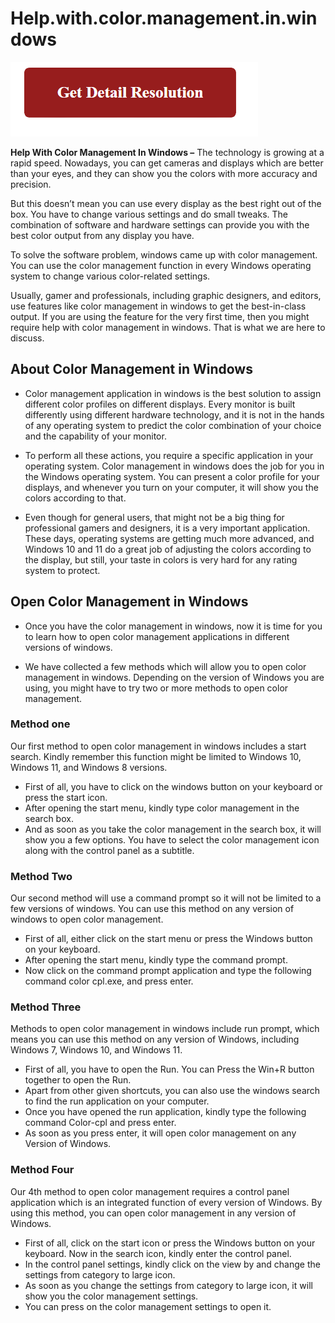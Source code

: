 # Help.with.color.management.in.windows


[![Help with color management in windows](red2.png)](https://computersolve.com/help-with-color-management-in-windows/)

**Help With Color Management In Windows –** The technology is growing at a rapid speed. Nowadays, you can get cameras and displays which are better than your eyes, and they can show you the colors with more accuracy and precision.

But this doesn’t mean you can use every display as the best right out of the box. You have to change various settings and do small tweaks. The combination of software and hardware settings can provide you with the best color output from any display you have.

To solve the software problem, windows came up with color management. You can use the color management function in every Windows operating system to change various color-related settings.

Usually, gamer and professionals, including graphic designers, and editors, use features like color management in windows to get the best-in-class output. If you are using the feature for the very first time, then you might require help with color management in windows. That is what we are here to discuss. 


## About Color Management in Windows

* Color management application in windows is the best solution to assign different color profiles on different displays. Every monitor is built differently using different hardware technology, and it is not in the hands of any operating system to predict the color combination of your choice and the capability of your monitor.

* To perform all these actions, you require a specific application in your operating system. Color management in windows does the job for you in the Windows operating system. You can present a color profile for your displays, and whenever you turn on your computer, it will show you the colors according to that.

* Even though for general users, that might not be a big thing for professional gamers and designers, it is a very important application. These days, operating systems are getting much more advanced, and Windows 10 and 11 do a great job of adjusting the colors according to the display, but still, your taste in colors is very hard for any rating system to protect.

## Open Color Management in Windows

* Once you have the color management in windows, now it is time for you to learn how to open color management applications in different versions of windows.

* We have collected a few methods which will allow you to open color management in windows. Depending on the version of Windows you are using, you might have to try two or more methods to open color management.


### Method one

Our first method to open color management in windows includes a start search. Kindly remember this function might be limited to Windows 10, Windows 11, and Windows 8 versions.


* First of all, you have to click on the windows button on your keyboard or press the start icon.
* After opening the start menu, kindly type color management in the search box.
* And as soon as you take the color management in the search box, it will show you a few options. You have to select the color management icon along with the control panel as a subtitle.


### Method Two

Our second method will use a command prompt so it will not be limited to a few versions of windows. You can use this method on any version of windows to open color management. 

* First of all, either click on the start menu or press the Windows button on your keyboard. 
* After opening the start menu, kindly type the command prompt.
* Now click on the command prompt application and type the following command color cpl.exe, and press enter. 

### Method Three

Methods to open color management in windows include run prompt, which means you can use this method on any version of Windows, including Windows 7, Windows 10, and Windows 11.

* First of all, you have to open the Run. You can Press the Win+R button together to open the Run.
* Apart from other given shortcuts, you can also use the windows search to find the run application on your computer.
* Once you have opened the run application, kindly type the following command Color-cpl and press enter.
* As soon as you press enter, it will open color management on any Version of Windows.


### Method Four

Our 4th method to open color management requires a control panel application which is an integrated function of every version of Windows. By using this method, you can open color management in any version of Windows.

* First of all, click on the start icon or press the Windows button on your keyboard. Now in the search icon, kindly enter the control panel.
* In the control panel settings, kindly click on the view by and change the settings from category to large icon.
* As soon as you change the settings from category to large icon, it will show you the color management settings.
* You can press on the color management settings to open it.
